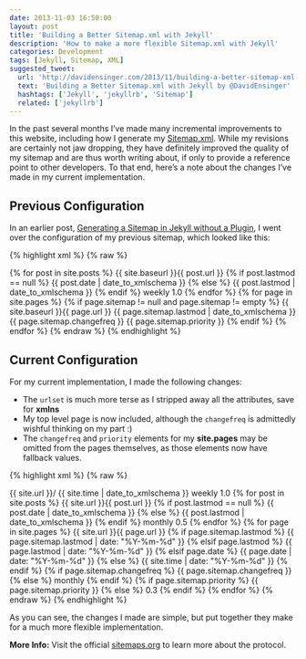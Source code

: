 ```yaml
---
date: 2013-11-03 16:50:00
layout: post
title: 'Building a Better Sitemap.xml with Jekyll'
description: 'How to make a more flexible Sitemap.xml with Jekyll'
categories: Development
tags: [Jekyll, Sitemap, XML]
suggested_tweet:
  url: 'http://davidensinger.com/2013/11/building-a-better-sitemap-xml-with-jekyll/'
  text: 'Building a Better Sitemap.xml with Jekyll by @DavidEnsinger'
  hashtags: ['Jekyll', 'jekyllrb', 'Sitemap']
  related: ['jekyllrb']
---
```


In the past several months I’ve made many incremental improvements to this website, including how I generate my [Sitemap.xml](http://davidensinger.com/sitemap.xml). While my revisions are certainly not jaw dropping, they have definitely improved the quality of my sitemap and are thus worth writing about, if only to provide a reference point to other developers. To that end, here’s a note about the changes I’ve made in my current implementation.

## Previous Configuration
In an earlier post, [Generating a Sitemap in Jekyll without a Plugin](http://davidensinger.com/2013/03/generating-a-sitemap-in-jekyll-without-a-plugin/), I went over the configuration of my previous sitemap, which looked like this:

{% highlight xml %}
{% raw %}
<?xml version="1.0" encoding="UTF-8"?>
<urlset xmlns:xsi="http://www.w3.org/2001/XMLSchema-instance" xsi:schemaLocation="http://www.sitemaps.org/schemas/sitemap/0.9 http://www.sitemaps.org/schemas/sitemap/0.9/sitemap.xsd" xmlns="http://www.sitemaps.org/schemas/sitemap/0.9">
  {% for post in site.posts %}
    <url>
      <loc>{{ site.baseurl }}{{ post.url }}</loc>
      {% if post.lastmod == null %}
        <lastmod>{{ post.date | date_to_xmlschema }}</lastmod>
      {% else %}
        <lastmod>{{ post.lastmod | date_to_xmlschema }}</lastmod>
      {% endif %}
      <changefreq>weekly</changefreq>
      <priority>1.0</priority>
    </url>
  {% endfor %}
  {% for page in site.pages %}
    {% if page.sitemap != null and page.sitemap != empty %}
      <url>
        <loc>{{ site.baseurl }}{{ page.url }}</loc>
        <lastmod>{{ page.sitemap.lastmod | date_to_xmlschema }}</lastmod>
        <changefreq>{{ page.sitemap.changefreq }}</changefreq>
        <priority>{{ page.sitemap.priority }}</priority>
       </url>
    {% endif %}
  {% endfor %}
</urlset>
{% endraw %}
{% endhighlight %}

## Current Configuration
For my current implementation, I made the following changes:

- The `urlset` is much more terse as I stripped away all the attributes, save for **xmlns**
- My top level page is now included, although the `changefreq` is admittedly wishful thinking on my part :)
- The `changefreq` and `priority` elements for my **site.pages** may be omitted from the pages themselves, as those elements now have fallback values.

{% highlight xml %}
{% raw %}
<?xml version="1.0" encoding="UTF-8"?>
<urlset xmlns="http://www.sitemaps.org/schemas/sitemap/0.9">
  <url>
    <loc>{{ site.url }}/</loc>
    <lastmod>{{ site.time | date_to_xmlschema }}</lastmod>
    <changefreq>weekly</changefreq>
    <priority>1.0</priority>
  </url>
  {% for post in site.posts %}
    <url>
      <loc>{{ site.url }}{{ post.url }}</loc>
      {% if post.lastmod == null %}
        <lastmod>{{ post.date | date_to_xmlschema }}</lastmod>
      {% else %}
        <lastmod>{{ post.lastmod | date_to_xmlschema }}</lastmod>
      {% endif %}
      <changefreq>monthly</changefreq>
      <priority>0.5</priority>
    </url>
  {% endfor %}
  {% for page in site.pages %}
  <url>
    <loc>{{ site.url }}{{ page.url }}</loc>
    {% if page.sitemap.lastmod %}
      <lastmod>{{ page.sitemap.lastmod | date: "%Y-%m-%d" }}</lastmod>
    {% elsif page.lastmod %}
      <lastmod>{{ page.lastmod | date: "%Y-%m-%d" }}</lastmod>
    {% elsif page.date %}
      <lastmod>{{ page.date | date: "%Y-%m-%d" }}</lastmod>
    {% else %}
      <lastmod>{{ site.time | date: "%Y-%m-%d" }}</lastmod>
    {% endif %}
    {% if page.sitemap.changefreq %}
      <changefreq>{{ page.sitemap.changefreq }}</changefreq>
    {% else %}
      <changefreq>monthly</changefreq>
    {% endif %}
    {% if page.sitemap.priority %}
      <priority>{{ page.sitemap.priority }}</priority>
    {% else %}
      <priority>0.3</priority>
    {% endif %}
  </url>
  {% endfor %}
</urlset>
{% endraw %}
{% endhighlight %}

As you can see, the changes I made are simple, but put together they make for a much more flexible implementation.

<div class="gray-box">
  <p><strong>More Info:</strong> Visit the official <a href="http://www.sitemaps.org/">sitemaps.org</a> to learn more about the protocol.</p>
</div>
